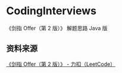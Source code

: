 # CodingInterviews
《剑指 Offer（第 2 版）》 解题思路 Java 版


## 资料来源
[《剑指 Offer（第 2 版）》 - 力扣（LeetCode）](https://leetcode-cn.com/problemset/lcof/)
